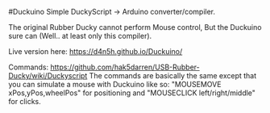 #Duckuino
Simple DuckyScript -> Arduino converter/compiler.

The original Rubber Ducky cannot perform Mouse control, But the Duckuino sure can (Well.. at least only this compiler).

Live version here: https://d4n5h.github.io/Duckuino/

Commands:
https://github.com/hak5darren/USB-Rubber-Ducky/wiki/Duckyscript
The commands are basically the same except that you can simulate a mouse with Duckuino like so:
"MOUSEMOVE xPos,yPos,wheelPos" for positioning and "MOUSECLICK left/right/middle" for clicks.
